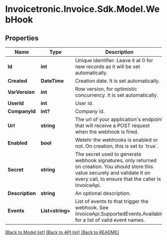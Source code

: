 # Invoicetronic.Invoice.Sdk.Model.WebHook

## Properties

Name | Type | Description | Notes
------------ | ------------- | ------------- | -------------
**Id** | **int** | Unique identifier. Leave it at 0 for new records as it will be set automatically. | [optional] 
**Created** | **DateTime** | Creation date. It is set automatically. | [optional] 
**VarVersion** | **int** | Row version, for optimistic concurrency. It is set automatically. | [optional] 
**UserId** | **int** | User id. | [optional] 
**CompanyId** | **int?** | Company id. | [optional] 
**Url** | **string** | The url of your application&#39;s endpoint that will receive a POST request when the webhook is fired. | [optional] 
**Enabled** | **bool** | Wetehr the webhooks is enabled or not. On creation, this is set to &#x60;true&#x60;. | [optional] 
**Secret** | **string** | The secret used to generate webhook signatures, only returned on creation. You should store this value securely and validate it on every call, to ensure that the caller is InvoiceApi. | [optional] 
**Description** | **string** | An optional description. | [optional] 
**Events** | **List&lt;string&gt;** | List of events to that trigger the webhook.  See InvoiceApi.SupportedEvents.Available for a list of valid event names. | [optional] 

[[Back to Model list]](../README.md#documentation-for-models) [[Back to API list]](../README.md#documentation-for-api-endpoints) [[Back to README]](../README.md)

